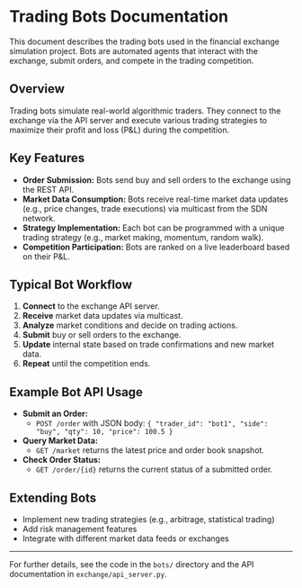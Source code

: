 # Trading Bots Documentation

This document describes the trading bots used in the financial exchange simulation project. Bots are automated agents that interact with the exchange, submit orders, and compete in the trading competition.

## Overview

Trading bots simulate real-world algorithmic traders. They connect to the exchange via the API server and execute various trading strategies to maximize their profit and loss (P&L) during the competition.

## Key Features

- **Order Submission:** Bots send buy and sell orders to the exchange using the REST API.
- **Market Data Consumption:** Bots receive real-time market data updates (e.g., price changes, trade executions) via multicast from the SDN network.
- **Strategy Implementation:** Each bot can be programmed with a unique trading strategy (e.g., market making, momentum, random walk).
- **Competition Participation:** Bots are ranked on a live leaderboard based on their P&L.

## Typical Bot Workflow

1. **Connect** to the exchange API server.
2. **Receive** market data updates via multicast.
3. **Analyze** market conditions and decide on trading actions.
4. **Submit** buy or sell orders to the exchange.
5. **Update** internal state based on trade confirmations and new market data.
6. **Repeat** until the competition ends.

## Example Bot API Usage

- **Submit an Order:**
  - `POST /order` with JSON body: `{ "trader_id": "bot1", "side": "buy", "qty": 10, "price": 100.5 }`
- **Query Market Data:**
  - `GET /market` returns the latest price and order book snapshot.
- **Check Order Status:**
  - `GET /order/{id}` returns the current status of a submitted order.

## Extending Bots

- Implement new trading strategies (e.g., arbitrage, statistical trading)
- Add risk management features
- Integrate with different market data feeds or exchanges

---

For further details, see the code in the `bots/` directory and the API documentation in `exchange/api_server.py`.